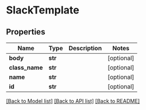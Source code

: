 # SlackTemplate

## Properties
Name | Type | Description | Notes
------------ | ------------- | ------------- | -------------
**body** | **str** |  | [optional] 
**class_name** | **str** |  | [optional] 
**name** | **str** |  | [optional] 
**id** | **str** |  | [optional] 

[[Back to Model list]](../README.md#documentation-for-models) [[Back to API list]](../README.md#documentation-for-api-endpoints) [[Back to README]](../README.md)


